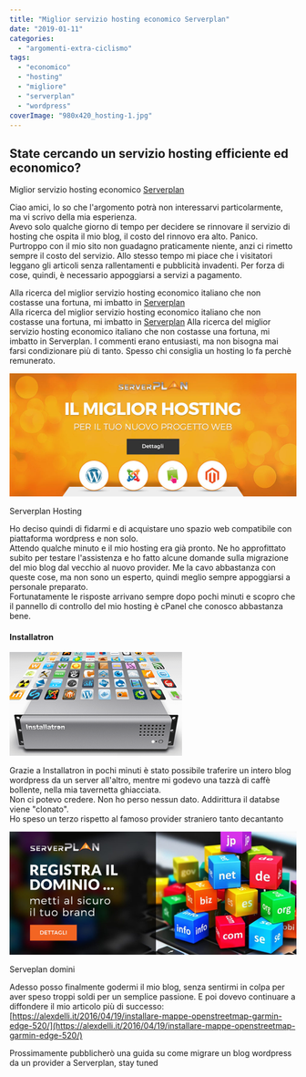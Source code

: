 ```yaml
---
title: "Miglior servizio hosting economico Serverplan"
date: "2019-01-11"
categories: 
  - "argomenti-extra-ciclismo"
tags: 
  - "economico"
  - "hosting"
  - "migliore"
  - "serverplan"
  - "wordpress"
coverImage: "980x420_hosting-1.jpg"
---
```


## State cercando un servizio hosting efficiente ed economico?

Miglior servizio hosting economico [](https://www.serverplan.com/affiliati/idevaffiliate.php?id=1457) [Serverplan](https://www.serverplan.com/affiliati/idevaffiliate.php?id=1457)

Ciao amici, lo so che l'argomento potrà non interessarvi particolarmente, ma vi scrivo della mia esperienza.  
Avevo solo qualche giorno di tempo per decidere se rinnovare il servizio di hosting che ospita il mio blog, il costo del rinnovo era alto. Panico.  
Purtroppo con il mio sito non guadagno praticamente niente, anzi ci rimetto sempre il costo del servizio. Allo stesso tempo mi piace che i visitatori leggano gli articoli senza rallentamenti e pubblicità invadenti. Per forza di cose, quindi, è necessario appoggiarsi a servizi a pagamento.  
  
Alla ricerca del miglior servizio hosting economico italiano che non costasse una fortuna, mi imbatto in [Serverplan](https://www.serverplan.com/affiliati/idevaffiliate.php?id=1457)  
Alla ricerca del miglior servizio hosting economico italiano che non costasse una fortuna, mi imbatto in [Serverplan](https://www.serverplan.com/affiliati/idevaffiliate.php?id=1457) Alla ricerca del miglior servizio hosting economico italiano che non costasse una fortuna, mi imbatto in Serverplan. I commenti erano entusiasti, ma non bisogna mai farsi condizionare più di tanto. Spesso chi consiglia un hosting lo fa perchè remunerato.

[![Miglior servizio hosting economico Serverplan](images/980x420_hosting-1-950x407.jpg)](https://www.serverplan.com/affiliati/idevaffiliate.php?id=1457_2_1_65)

Serverplan Hosting

  
Ho deciso quindi di fidarmi e di acquistare uno spazio web compatibile con piattaforma wordpress e non solo.  
Attendo qualche minuto e il mio hosting era già pronto. Ne ho approfittato subito per testare l'assistenza e ho fatto alcune domande sulla migrazione del mio blog dal vecchio al nuovo provider. Me la cavo abbastanza con queste cose, ma non sono un esperto, quindi meglio sempre appoggiarsi a personale preparato.  
Fortunatamente le risposte arrivano sempre dopo pochi minuti e scopro che il pannello di controllo del mio hosting è cPanel che conosco abbastanza bene.

#### Installatron

![installatron](images/index_p3.png)

Grazie a Installatron in pochi minuti è stato possibile traferire un intero blog wordpress da un server all'altro, mentre mi godevo una tazzà di caffè bollente, nella mia tavernetta ghiacciata.  
Non ci potevo credere. Non ho perso nessun dato. Addirittura il databse viene "clonato".  
Ho speso un terzo rispetto al famoso provider straniero tanto decantanto

[![Miglior servizio hosting economico Serverplan](images/980x420-950x407.jpg)](https://www.serverplan.com/affiliati/idevaffiliate.php?id=1457_3_1_57)

Serveplan domini

Adesso posso finalmente godermi il mio blog, senza sentirmi in colpa per aver speso troppi soldi per un semplice passione. E poi dovevo continuare a diffondere il mio articolo più di successo: [https://alexdelli.it/2016/04/19/installare-mappe-openstreetmap-garmin-edge-520/](https://alexdelli.it/2016/04/19/installare-mappe-openstreetmap-garmin-edge-520/)

Prossimamente pubblicherò una guida su come migrare un blog wordpress da un provider a Serverplan, stay tuned

